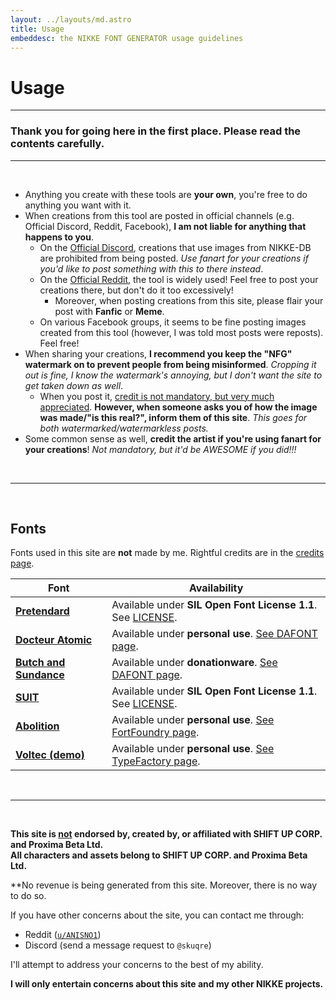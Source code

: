 ```yaml
---
layout: ../layouts/md.astro
title: Usage
embeddesc: the NIKKE FONT GENERATOR usage guidelines
---
```


# Usage

---

### Thank you for going here in the first place. Please read the contents carefully.

---
<br>

- Anything you create with these tools are **your own**, you're free to do anything you want with it.
- When creations from this tool are posted in official channels (e.g. Official Discord, Reddit, Facebook), **I am not liable for anything that happens to you**.
    - On the [Official Discord](https://discord.gg/nikke-en), creations that use images from NIKKE-DB are prohibited from being posted. *Use fanart for your creations if you'd like to post something with this to there instead*.
    - On the [Official Reddit](https://reddit.com/r/NikkeMobile), the tool is widely used! Feel free to post your creations there, but don't do it too excessively!
        - Moreover, when posting creations from this site, please flair your post with **Fanfic** or **Meme**.
    - On various Facebook groups, it seems to be fine posting images created from this tool (however, I was told most posts were reposts). Feel free!
- When sharing your creations, **I recommend you keep the "NFG" watermark on to prevent people from being misinformed**. *Cropping it out is fine, I know the watermark's annoying, but I don't want the site to get taken down as well*.
    - When you post it, <u>credit is not mandatory, but very much appreciated</u>. **However, when someone asks you of how the image was made/"is this real?", inform them of this site**. *This goes for both watermarked/watermarkless posts.*
- Some common sense as well, **credit the artist if you're using fanart for your creations**! *Not mandatory, but it'd be AWESOME if you did!!!*

<br>

---
<br>

## Fonts

Fonts used in this site are **not** made by me. Rightful credits are in the [credits page](/nikke-font-generator/credits).

| Font | Availability |
| --- | --- |
| [**Pretendard**](https://cactus.tistory.com/306) | Available under **SIL Open Font License 1.1**. See [LICENSE](https://github.com/orioncactus/pretendard/blob/main/LICENSE). |
| [**Docteur Atomic**](https://www.dafont.com/docteur-atomic.font) | Available under **personal use**. [See DAFONT page](https://www.dafont.com/docteur-atomic.font). |
| [**Butch and Sundance**](https://www.dafont.com/butch-sundance.font) | Available under **donationware**. [See DAFONT page](https://www.dafont.com/butch-sundance.font).  |
| [**SUIT**](https://sun.fo/suit/) | Available under **SIL Open Font License 1.1**. See [LICENSE](https://scripts.sil.org/OFL).  |
| [**Abolition**](https://fortfoundry.com/fonts/abolition) | Available under **personal use**. [See FortFoundry page](https://fortfoundry.com/fonts/abolition). |
| [**Voltec (demo)**](https://typefactory.co/product/voltec-futuristic-typeface/) | Available under **personal use**. [See TypeFactory page](https://typefactory.co/product/voltec-futuristic-typeface/). |

<br>

---
<br>

**This site is <u>not</u> endorsed by, created by, or affiliated with SHIFT UP CORP. and Proxima Beta Ltd.**<br>
**All characters and assets belong to SHIFT UP CORP. and Proxima Beta Ltd.**

**No revenue is being generated from this site. Moreover, there is no way to do so.

If you have other concerns about the site, you can contact me through:
- Reddit ([`u/ANISNO1`](https://reddit.com/u/ANISNO1))
- Discord (send a message request to `@skuqre`)

I'll attempt to address your concerns to the best of my ability.

**I will only entertain concerns about this site and my other NIKKE projects.**

<br>